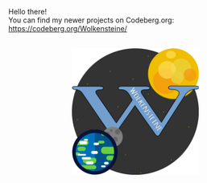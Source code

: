 Hello there!<br>
You can find my newer projects on Codeberg.org: https://codeberg.org/Wolkensteine/
<br><br>
<div align="center">
  <img src='https://github.com/Wolkensteine/Wolkensteine/blob/main/WolkensteineIcon.png' alt='Logo' width='50%'>
</div>

